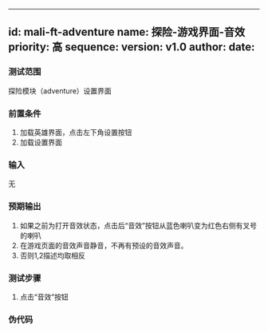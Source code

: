 --------
id: mali-ft-adventure
name: 探险-游戏界面-音效
priority: 高
sequence: 
version: v1.0
author: 
date: 
--------
### 测试范围
  探险模块（adventure）设置界面
### 前置条件
  1. 加载英雄界面，点击左下角设置按钮
  2. 加载设置界面
### 输入
  无
### 预期输出
  1. 如果之前为打开音效状态，点击后“音效”按钮从蓝色喇叭变为红色右侧有叉号的喇叭
  2. 在游戏页面的音效声音静音，不再有预设的音效声音。
  3. 否则1,2描述均取相反
### 测试步骤
  1.  点击“音效”按钮

### 伪代码


